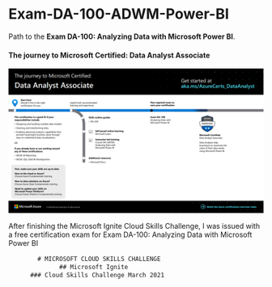 # Exam-DA-100-ADWM-Power-BI
 Path to the **Exam DA-100: Analyzing Data with Microsoft Power BI**.

[Journey]: https://github.com/nmbazima/Exam-DA-100-ADWM-Power-BI/blob/main/assets/Microsoft-Data-Analyst-Associate.PNG 

#### The journey to Microsoft Certified: Data Analyst Associate
![ Journey ][Journey]

After finishing the Microsoft Ignite Cloud Skills Challenge, I was issued with a free certification exam for Exam DA-100: Analyzing Data with Microsoft Power BI

            # MICROSOFT CLOUD SKILLS CHALLENGE
                  ## Microsoft Ignite
          ### Cloud Skills Challenge March 2021

[March2021]: https://github.com/nmbazima/Exam-DA-100-ADWM-Power-BI/blob/main/assets/Microsoft%20Ignite%20Challenge.jpg


